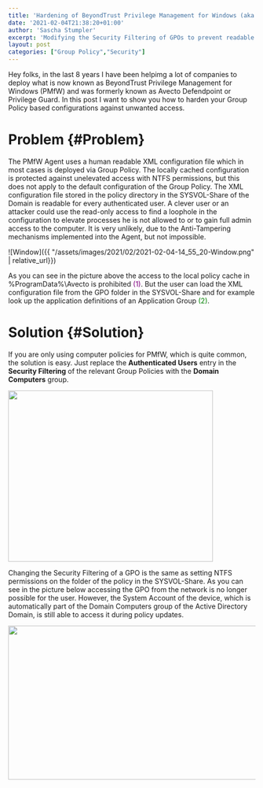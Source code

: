 ```yaml
---
title: 'Hardening of BeyondTrust Privilege Management for Windows (aka Avecto Defendpoint) Group Policies'
date: '2021-02-04T21:38:20+01:00'
author: 'Sascha Stumpler'
excerpt: 'Modifying the Security Filtering of GPOs to prevent readable access to the BeyondTrust Privilege Management for Windows aka Avecto Defendpoint configuration'
layout: post
categories: ["Group Policy","Security"]
---
```


Hey folks, in the last 8 years I have been helpimg a lot of companies to deploy what is now known as BeyondTrust Privilege Management for Windows (PMfW) and was formerly known as Avecto Defendpoint or Privilege Guard. In this post I want to show you how to harden your Group Policy based configurations against unwanted access.

# Problem {#Problem}

The PMfW Agent uses a human readable XML configuration file which in most cases is deployed via Group Policy. The locally cached configuration is protected against unelevated access with NTFS permissions, but this does not apply to the default configuration of the Group Policy. The XML configuration file stored in the policy directory in the SYSVOL-Share of the Domain is readable for every authenticated user. A clever user or an attacker could use the read-only access to find a loophole in the configuration to elevate processes he is not allowed to or to gain full admin access to the computer. It is very unlikely, due to the Anti-Tampering mechanisms implemented into the Agent, but not impossible.

![Window]({{ "/assets/images/2021/02/2021-02-04-14_55_20-Window.png" | relative_url}})

As you can see in the picture above the access to the local policy cache in %ProgramData%\Avecto is prohibited <span style="color:purple">(1)</span>. But the user can load the XML configuration file from the GPO folder in the SYSVOL-Share and for example look up the application definitions of an Application Group <span style="color:green">(2)</span>.

# Solution {#Solution}

If you are only using computer policies for PMfW, which is quite common, the solution is easy. Just replace the __Authenticated Users__ entry in the __Security Filtering__ of the relevant Group Policies with the __Domain Computers__ group.

<img src="https://master-client.com/wp-content/uploads/2021/02/2021-02-04-20_19_58-Window.png" alt="" width="417" height="348" class="alignnone size-full wp-image-1214" />

Changing the Security Filtering of a GPO is the same as setting NTFS permissions on the folder of the policy in the SYSVOL-Share. As you can see in the picture below accessing the GPO from the network is no longer possible for the user. However, the System Account of the device, which is automatically part of the Domain Computers group of the Active Directory Domain, is still able to access it during policy updates.

<img src="https://master-client.com/wp-content/uploads/2021/02/2021-02-04-15_32_49-Window.png" alt="" width="842" height="313" class="alignnone size-full wp-image-1213" />